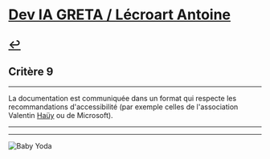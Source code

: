 
# [Dev IA GRETA / Lécroart Antoine](https://github.com/Dev-IA-2024/antoine.lecroart)

[↩️](..)
---

## Critère 9

---

La documentation est communiquée dans un format qui respecte les recommandations d'accessibilité (par exemple celles de l'association Valentin [Haüy](https://www.avh.asso.fr/fr/favoriser-laccessibilite/accessibilite-numerique/accessibilite-des-documents-et-des-courriels-0) ou de Microsoft).

---
---
![Baby Yoda](https://images3.alphacoders.com/110/1108129.jpg)
